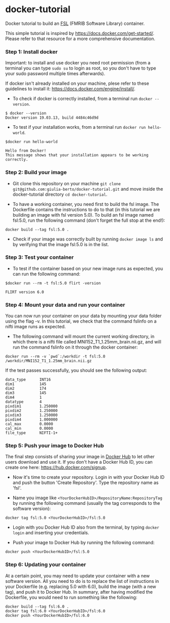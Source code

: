 # docker-tutorial
Docker tutorial to build an [FSL](https://fsl.fmrib.ox.ac.uk/fsl/fslwiki) (FMRIB Software Library) container.

This simple tutorial is inspired by https://docs.docker.com/get-started/. Please refer to that resource for a more comprehensive documentation. 

### Step 1: Install docker

Important: to install and use docker you need root permission (from a terminal you can type ```sudo su``` to login as root, so you don't have to type your sudo password multiple times afterwards).

If docker isn't already installed on your machine, plese refer to these guidelines to install it: https://docs.docker.com/engine/install/.

* To check if docker is correctly installed, from a terminal run ```docker --version```.
```
$ docker --version
Docker version 19.03.13, build 4484c46d9d 
```
* To test if your installation works, from a terminal run ```docker run hello-world```.
```
$docker run hello-world

Hello from Docker!
This message shows that your installation appears to be working correctly.
```

### Step 2: Build your image

* Git clone this repository on your machine ```git clone git@github.com:giulia-berto/docker-tutorial.git``` and move inside the docker-tutorial directory ```cd docker-tutorial```.

* To have a working container, you need first to build the fsl image. The Dockerfile contains the instructions to do to that (in this tutorial we are building an image with fsl version 5.0). To build an fsl image named fsl:5.0, run the following command (don't forget the full stop at the end!):
```
docker build --tag fsl:5.0 .
```
* Check if your image was correctly built by running ```docker image ls``` and by verifying that the image fsl:5.0 is in the list.


### Step 3: Test your container

* To test if the container based on your new image runs as expected, you can run the following command:
```
$docker run --rm -t fsl:5.0 flirt -version

FLIRT version 6.0
```

### Step 4: Mount your data and run your container

You can now run your container on your data by mounting your data folder using the flag -v. In this tutorial, we check that the command fslinfo on a nifti image runs as expected. 

* The following command will mount the current working directory, in which there is a nifti file called MNI152_T1_1.25mm_brain.nii.gz, and will run the command fslinfo on it through the docker container:
```
docker run --rm -v `pwd`:/workdir -t fsl:5.0 /workdir/MNI152_T1_1.25mm_brain.nii.gz
```
If the test passes successfully, you should see the following output:
```
data_type      INT16
dim1           145
dim2           174
dim3           145
dim4           1
datatype       4
pixdim1        1.250000
pixdim2        1.250000
pixdim3        1.250000
pixdim4        1.000000
cal_max        0.0000
cal_min        0.0000
file_type      NIFTI-1+
```

### Step 5: Push your image to Docker Hub

The final step consists of sharing your image in [Docker Hub](https://hub.docker.com/) to let other users download and use it. If you don't have a Docker Hub ID, you can create one here: https://hub.docker.com/signup.

* Now it's time to create your repository. Login in with your Docker Hub ID and push the button 'Create Repository'. Type the repository name as 'fsl'.

* Name you image like ```<YourDockerHubID>/RepositoryName:RepositoryTag``` by running the following command (usually the tag corresponds to the software version):
```
docker tag fsl:5.0 <YourDockerHubID>/fsl:5.0
```
* Login with you Docker Hub ID also from the terminal, by typing ```docker login``` and inserting your credentials.

* Push your image to Docker Hub by running the following command:
```
docker push <YourDockerHubID>/fsl:5.0
```

### Step 6: Updating your container

At a certain point, you may need to update your container with a new software version. All you need to do is to replace the list of instructions in your Dockerfile (e.g. replacing 5.0 with 6.0), build the image (with a new tag), and push it to Docker Hub. In summary, after having modified the Dockerfile, you would need to run something like the following:
```
docker build --tag fsl:6.0 .
docker tag fsl:6.0 <YourDockerHubID>/fsl:6.0
docker push <YourDockerHubID>/fsl:6.0
```
